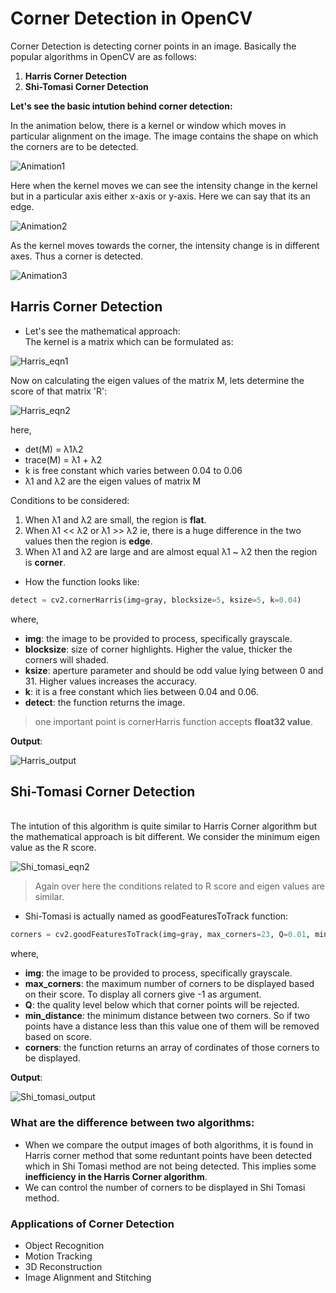 # Corner Detection in OpenCV
Corner Detection is detecting corner points in an image. Basically the popular algorithms in OpenCV are as follows:
1. **Harris Corner Detection**
2. **Shi-Tomasi Corner Detection**

**Let's see the basic intution behind corner detection:**
  
In the animation below, there is a kernel or window which moves in particular alignment on the image. The image contains the shape on which the corners are to be detected.
  
![Animation1](Aditya_pics/Animation1.gif)

Here when the kernel moves we can see the intensity change in the kernel but in a particular axis either x-axis or y-axis. Here we can say that its an edge.
  
![Animation2](Aditya_pics/Animation2.gif)

As the kernel moves towards the corner, the intensity change is in different axes. Thus a corner is detected.
  
![Animation3](Aditya_pics/Animation3.gif)

## Harris Corner Detection
- Let's see the mathematical approach: <br>
The kernel is a matrix which can be formulated as:

![Harris_eqn1](Aditya_pics/Harris_eqn1.PNG)

Now on calculating the eigen values of the matrix M, lets determine the score of that matrix 'R':

![Harris_eqn2](Aditya_pics/Harris_eqn2.PNG)

here, 
- det(M) = λ1λ2
- trace(M) = λ1 + λ2
- k is free constant which varies between 0.04 to 0.06
- λ1 and λ2 are the eigen values of matrix M

Conditions to be considered:
1. When λ1 and λ2 are small, the region is **flat**.
2. When λ1 << λ2 or λ1 >> λ2 ie, there is a huge difference in the two values then the region is **edge**.
3. When λ1 and λ2 are large and are almost equal λ1 ~ λ2 then the region is **corner**.

- How the function looks like:
```python
detect = cv2.cornerHarris(img=gray, blocksize=5, ksize=5, k=0.04)
```
where,
  - **img**: the image to be provided to process, specifically grayscale.
  - **blocksize**: size of corner highlights. Higher the value, thicker the corners will shaded.
  - **ksize**: aperture parameter and should be odd value lying between 0 and 31. Higher values increases the accuracy.
  - **k**: it is a free constant which lies between 0.04 and 0.06.
  - **detect**: the function returns the image. 

> one important point is cornerHarris function accepts **float32 value**.

**Output**:

![Harris_output](Aditya_pics/Harris_output.PNG)

## Shi-Tomasi Corner Detection
<br>
The intution of this algorithm is quite similar to Harris Corner algorithm but the mathematical approach is bit different. We consider the minimum eigen value as the R score.

![Shi_tomasi_eqn2](Aditya_pics/Shi_tomasi_eqn2.PNG)

> Again over here the conditions related to R score and eigen values are similar.

- Shi-Tomasi is actually named as goodFeaturesToTrack function:
```python
corners = cv2.goodFeaturesToTrack(img=gray, max_corners=23, Q=0.01, min_distance=15)
```
where,
  - **img**: the image to be provided to process, specifically grayscale.
  - **max_corners**: the maximum number of corners to be displayed based on their score. To display all corners give -1 as argument.
  - **Q**: the quality level below which that corner points will be rejected.
  - **min_distance**: the minimum distance between two corners. So if two points have a distance less than this value one of them will be removed based on score.
  - **corners**: the function returns an array of cordinates of those corners to be displayed.

**Output**:

![Shi_tomasi_output](Aditya_pics/Shi_tomasi_output.PNG)

### What are the difference between two algorithms:

- When we compare the output images of both algorithms, it is found in Harris corner method that some reduntant points have been detected which in Shi Tomasi method are not being detected. This implies some **inefficiency in the Harris Corner algorithm**.
- We can control the number of corners to be displayed in Shi Tomasi method.

### Applications of Corner Detection
- Object Recognition
- Motion Tracking
- 3D Reconstruction
- Image Alignment and Stitching
